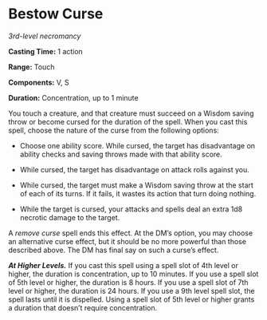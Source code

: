 <title>Bestow Curse</title>

# Bestow Curse

_3rd-level necromancy_

**Casting Time:** 1 action

**Range:** Touch

**Components:** V, S

**Duration:** Concentration, up to 1 minute

You touch a creature, and that creature must
succeed on a Wisdom saving throw or become
cursed for the duration of the spell. When
you cast this spell, choose the nature of the
curse from the following options:

* Choose one ability score. While cursed, the
    target has disadvantage on ability checks
    and saving throws made with that ability
    score.

* While cursed, the target has disadvantage
    on attack rolls against you.

* While cursed, the target must make a Wisdom
    saving throw at the start of each of its
    turns. If it fails, it wastes its action
    that turn doing nothing.

* While the target is cursed, your attacks
    and spells deal an extra 1d8 necrotic
    damage to the target.

A _remove curse_ spell ends this effect. At
the DM’s option, you may choose an
alternative curse effect, but it should be no
more powerful than those described above. The
DM has final say on such a curse’s effect.

_**At Higher Levels.**_ If you cast this
spell using a spell slot of 4th level or
higher, the duration is concentration, up to
10 minutes. If you use a spell slot of 5th
level or higher, the duration is 8 hours. If
you use a spell slot of 7th level or higher,
the duration is 24 hours. If you use a 9th
level spell slot, the spell lasts until it is
dispelled. Using a spell slot of 5th level or
higher grants a duration that doesn’t require
concentration.

